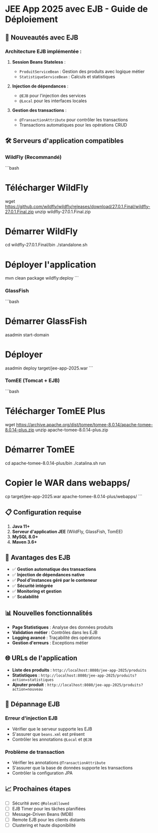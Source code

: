 # JEE App 2025 avec EJB - Guide de Déploiement

## 🚀 Nouveautés avec EJB

### Architecture EJB implémentée :

1. **Session Beans Stateless** :
   - `ProduitServiceBean` : Gestion des produits avec logique métier
   - `StatistiqueServiceBean` : Calculs et statistiques

2. **Injection de dépendances** :
   - `@EJB` pour l'injection des services
   - `@Local` pour les interfaces locales

3. **Gestion des transactions** :
   - `@TransactionAttribute` pour contrôler les transactions
   - Transactions automatiques pour les opérations CRUD

## 🛠️ Serveurs d'application compatibles

### WildFly (Recommandé)
\`\`\`bash
# Télécharger WildFly
wget https://github.com/wildfly/wildfly/releases/download/27.0.1.Final/wildfly-27.0.1.Final.zip
unzip wildfly-27.0.1.Final.zip

# Démarrer WildFly
cd wildfly-27.0.1.Final/bin
./standalone.sh

# Déployer l'application
mvn clean package wildfly:deploy
\`\`\`

### GlassFish
\`\`\`bash
# Démarrer GlassFish
asadmin start-domain

# Déployer
asadmin deploy target/jee-app-2025.war
\`\`\`

### TomEE (Tomcat + EJB)
\`\`\`bash
# Télécharger TomEE Plus
wget https://archive.apache.org/dist/tomee/tomee-8.0.14/apache-tomee-8.0.14-plus.zip
unzip apache-tomee-8.0.14-plus.zip

# Démarrer TomEE
cd apache-tomee-8.0.14-plus/bin
./catalina.sh run

# Copier le WAR dans webapps/
cp target/jee-app-2025.war apache-tomee-8.0.14-plus/webapps/
\`\`\`

## 📋 Configuration requise

1. **Java 11+**
2. **Serveur d'application JEE** (WildFly, GlassFish, TomEE)
3. **MySQL 8.0+**
4. **Maven 3.6+**

## 🔧 Avantages des EJB

- ✅ **Gestion automatique des transactions**
- ✅ **Injection de dépendances native**
- ✅ **Pool d'instances géré par le conteneur**
- ✅ **Sécurité intégrée**
- ✅ **Monitoring et gestion**
- ✅ **Scalabilité**

## 📊 Nouvelles fonctionnalités

- **Page Statistiques** : Analyse des données produits
- **Validation métier** : Contrôles dans les EJB
- **Logging avancé** : Traçabilité des opérations
- **Gestion d'erreurs** : Exceptions métier

## 🌐 URLs de l'application

- **Liste des produits** : `http://localhost:8080/jee-app-2025/produits`
- **Statistiques** : `http://localhost:8080/jee-app-2025/produits?action=statistiques`
- **Ajouter produit** : `http://localhost:8080/jee-app-2025/produits?action=nouveau`

## 🐛 Dépannage EJB

### Erreur d'injection EJB
- Vérifier que le serveur supporte les EJB
- S'assurer que `beans.xml` est présent
- Contrôler les annotations `@Local` et `@EJB`

### Problème de transaction
- Vérifier les annotations `@TransactionAttribute`
- S'assurer que la base de données supporte les transactions
- Contrôler la configuration JPA

## 📈 Prochaines étapes

- [ ] Sécurité avec `@RolesAllowed`
- [ ] EJB Timer pour les tâches planifiées
- [ ] Message-Driven Beans (MDB)
- [ ] Remote EJB pour les clients distants
- [ ] Clustering et haute disponibilité
